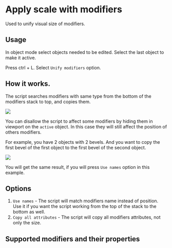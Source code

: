 # Apply scale with modifiers

Used to unify visual size of modifiers. 

## Usage

In object mode select objects needed to be edited. Select the last object to make it active. 

Press ctrl + L. Select `Unify modifiers` option.

## How it works.

The script searches modifiers with same type from the bottom of the modifiers stack to top, and copies them.

![](https://raw.githubusercontent.com/artempoletsky/blender_scale_with_modifiers/master/img/example%202.png)

You can disallow the script to affect some modifiers by hiding them in viewport on the `active` object. 
In this case they will still affect the position of others modifiers.

For example, you have 2 objects with 2 bevels. 
And you want to copy the first bevel of the first object to the first bevel of the second object.

![](https://raw.githubusercontent.com/artempoletsky/blender_scale_with_modifiers/master/img/example%201.png)

You will get the same result, if you will press `Use names` option in this example. 

## Options

1. `Use names` - The script will match modifiers name instead of position.
Use it if you want the script working from the top of the stack to the bottom as well.
2. `Copy all attributes` - The script will copy all modifiers attributes, not only the size. 


## Supported modifiers and their properties

